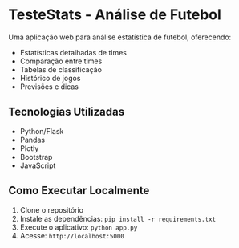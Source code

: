 # TesteStats - Análise de Futebol

Uma aplicação web para análise estatística de futebol, oferecendo:
- Estatísticas detalhadas de times
- Comparação entre times
- Tabelas de classificação
- Histórico de jogos
- Previsões e dicas

## Tecnologias Utilizadas
- Python/Flask
- Pandas
- Plotly
- Bootstrap
- JavaScript

## Como Executar Localmente
1. Clone o repositório
2. Instale as dependências: `pip install -r requirements.txt`
3. Execute o aplicativo: `python app.py`
4. Acesse: `http://localhost:5000`
